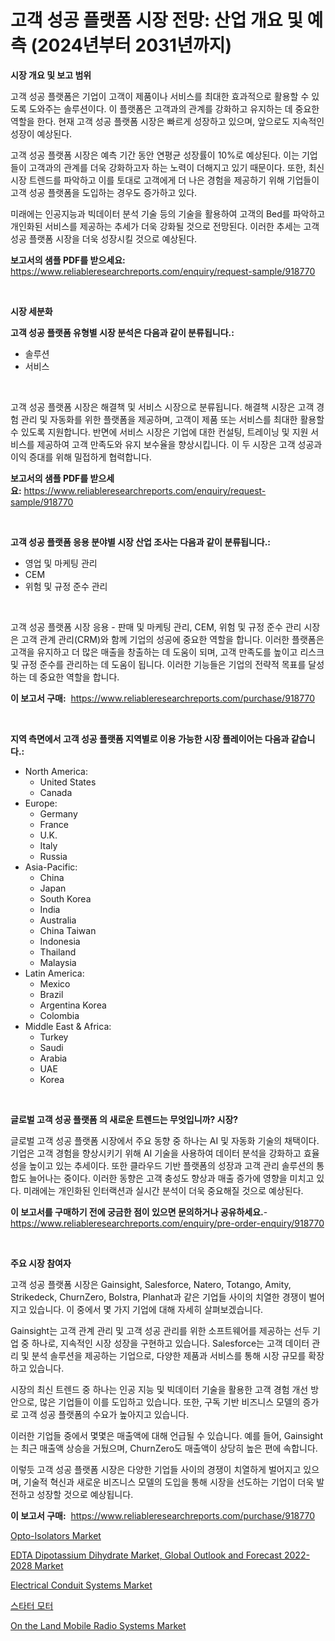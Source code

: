 <p><h1>고객 성공 플랫폼 시장 전망: 산업 개요 및 예측 (2024년부터 2031년까지)</h1></p><p><strong>시장 개요 및 보고 범위</strong></p>
<p><p>고객 성공 플랫폼은 기업이 고객이 제품이나 서비스를 최대한 효과적으로 활용할 수 있도록 도와주는 솔루션이다. 이 플랫폼은 고객과의 관계를 강화하고 유지하는 데 중요한 역할을 한다. 현재 고객 성공 플랫폼 시장은 빠르게 성장하고 있으며, 앞으로도 지속적인 성장이 예상된다. </p><p>고객 성공 플랫폼 시장은 예측 기간 동안 연평균 성장률이 10%로 예상된다. 이는 기업들이 고객과의 관계를 더욱 강화하고자 하는 노력이 더해지고 있기 때문이다. 또한, 최신 시장 트렌드를 파악하고 이를 토대로 고객에게 더 나은 경험을 제공하기 위해 기업들이 고객 성공 플랫폼을 도입하는 경우도 증가하고 있다. </p><p>미래에는 인공지능과 빅데이터 분석 기술 등의 기술을 활용하여 고객의 Bed를 파악하고 개인화된 서비스를 제공하는 추세가 더욱 강화될 것으로 전망된다. 이러한 추세는 고객 성공 플랫폼 시장을 더욱 성장시킬 것으로 예상된다.</p></p>
<p><strong>보고서의 샘플 PDF를 받으세요:</strong> <a href="https://www.reliableresearchreports.com/enquiry/request-sample/918770">https://www.reliableresearchreports.com/enquiry/request-sample/918770</a></p>
<p>&nbsp;</p>
<p><strong>시장 세분화</strong></p>
<p><strong>고객 성공 플랫폼 유형별 시장 분석은 다음과 같이 분류됩니다.:</strong></p>
<p><ul><li>솔루션</li><li>서비스</li></ul></p>
<p>&nbsp;</p>
<p><p>고객 성공 플랫폼 시장은 해결책 및 서비스 시장으로 분류됩니다. 해결책 시장은 고객 경험 관리 및 자동화를 위한 플랫폼을 제공하며, 고객이 제품 또는 서비스를 최대한 활용할 수 있도록 지원합니다. 반면에 서비스 시장은 기업에 대한 컨설팅, 트레이닝 및 지원 서비스를 제공하여 고객 만족도와 유지 보수율을 향상시킵니다. 이 두 시장은 고객 성공과 이익 증대를 위해 밀접하게 협력합니다.</p></p>
<p><strong>보고서의 샘플 PDF를 받으세요:</strong>&nbsp;<a href="https://www.reliableresearchreports.com/enquiry/request-sample/918770">https://www.reliableresearchreports.com/enquiry/request-sample/918770</a></p>
<p>&nbsp;</p>
<p><strong> 고객 성공 플랫폼 응용 분야별 시장 산업 조사는 다음과 같이 분류됩니다.:</strong></p>
<p><ul><li>영업 및 마케팅 관리</li><li>CEM</li><li>위험 및 규정 준수 관리</li></ul></p>
<p>&nbsp;</p>
<p><p>고객 성공 플랫폼 시장 응용 - 판매 및 마케팅 관리, CEM, 위험 및 규정 준수 관리 시장은 고객 관계 관리(CRM)와 함께 기업의 성공에 중요한 역할을 합니다. 이러한 플랫폼은 고객을 유지하고 더 많은 매출을 창출하는 데 도움이 되며, 고객 만족도를 높이고 리스크 및 규정 준수를 관리하는 데 도움이 됩니다. 이러한 기능들은 기업의 전략적 목표를 달성하는 데 중요한 역할을 합니다.</p></p>
<p><strong>이 보고서 구매:</strong>&nbsp; <a href="https://www.reliableresearchreports.com/purchase/918770">https://www.reliableresearchreports.com/purchase/918770</a></p>
<p>&nbsp;</p>
<p><strong>지역 측면에서 고객 성공 플랫폼 지역별로 이용 가능한 시장 플레이어는 다음과 같습니다.:</strong></p>
<p><ul>
    <li>
        North America:
        <ul>
            <li>United States</li>
            <li>Canada</li>
        </ul>
    </li>
    <li>
        Europe:
        <ul>
            <li>Germany</li>
            <li>France</li>
            <li>U.K.</li>
            <li>Italy</li>
            <li>Russia</li>
        </ul>
    </li>
    <li>
        Asia-Pacific:
        <ul>
            <li>China</li>
            <li>Japan</li>
            <li>South Korea</li>
            <li>India</li>
            <li>Australia</li>
            <li>China Taiwan</li>
            <li>Indonesia</li>
            <li>Thailand</li>
            <li>Malaysia</li>
        </ul>
    </li>
    <li>
        Latin America:
        <ul>
            <li>Mexico</li>
            <li>Brazil</li>
            <li>Argentina Korea</li>
            <li>Colombia</li>
        </ul>
    </li>
    <li>
        Middle East & Africa:
        <ul>
            <li>Turkey</li>
            <li>Saudi</li>
            <li>Arabia</li>
            <li>UAE</li>
            <li>Korea</li>
        </ul>
    </li>
    </ul></p>
<p>&nbsp;</p>
<p><strong>글로벌 고객 성공 플랫폼 의 새로운 트렌드는 무엇입니까? 시장?</strong></p>
<p><p>글로벌 고객 성공 플랫폼 시장에서 주요 동향 중 하나는 AI 및 자동화 기술의 채택이다. 기업은 고객 경험을 향상시키기 위해 AI 기술을 사용하여 데이터 분석을 강화하고 효율성을 높이고 있는 추세이다. 또한 클라우드 기반 플랫폼의 성장과 고객 관리 솔루션의 통합도 늘어나는 중이다. 이러한 동향은 고객 충성도 향상과 매출 증가에 영향을 미치고 있다. 미래에는 개인화된 인터랙션과 실시간 분석이 더욱 중요해질 것으로 예상된다.</p></p>
<p><strong>이 보고서를 구매하기 전에 궁금한 점이 있으면 문의하거나 공유하세요.</strong>- <a href="https://www.reliableresearchreports.com/enquiry/pre-order-enquiry/918770">https://www.reliableresearchreports.com/enquiry/pre-order-enquiry/918770</a></p>
<p>&nbsp;</p>
<p><strong>주요 시장 참여자</strong></p>
<p><p>고객 성공 플랫폼 시장은 Gainsight, Salesforce, Natero, Totango, Amity, Strikedeck, ChurnZero, Bolstra, Planhat과 같은 기업들 사이의 치열한 경쟁이 벌어지고 있습니다. 이 중에서 몇 가지 기업에 대해 자세히 살펴보겠습니다.</p><p>Gainsight는 고객 관계 관리 및 고객 성공 관리를 위한 소프트웨어를 제공하는 선두 기업 중 하나로, 지속적인 시장 성장을 구현하고 있습니다. Salesforce는 고객 데이터 관리 및 분석 솔루션을 제공하는 기업으로, 다양한 제품과 서비스를 통해 시장 규모를 확장하고 있습니다.</p><p>시장의 최신 트렌드 중 하나는 인공 지능 및 빅데이터 기술을 활용한 고객 경험 개선 방안으로, 많은 기업들이 이를 도입하고 있습니다. 또한, 구독 기반 비즈니스 모델의 증가로 고객 성공 플랫폼의 수요가 높아지고 있습니다.</p><p>이러한 기업들 중에서 몇몇은 매출액에 대해 언급될 수 있습니다. 예를 들어, Gainsight는 최근 매출액 상승을 거뒀으며, ChurnZero도 매출액이 상당히 높은 편에 속합니다.</p><p>이렇듯 고객 성공 플랫폼 시장은 다양한 기업들 사이의 경쟁이 치열하게 벌어지고 있으며, 기술적 혁신과 새로운 비즈니스 모델의 도입을 통해 시장을 선도하는 기업이 더욱 발전하고 성장할 것으로 예상됩니다.</p></p>
<p><strong>이 보고서 구매:</strong>&nbsp;&nbsp;<a href="https://www.reliableresearchreports.com/purchase/918770">https://www.reliableresearchreports.com/purchase/918770</a></p>
<p><p><a href="https://issuu.com/reportprime-2/docs/opto-isolators-market-size-2030.pptx">Opto-Isolators Market</a></p><p><a href="https://extreme-scabiosa-c81.notion.site/EDTA-Dipotassium-Dihydrate-Market-Global-Outlook-and-Forecast-2022-2028-Market-Size-and-Growth-Mar-f3ffd22f88d04dfdae34c9e4fade8da1">EDTA Dipotassium Dihydrate Market, Global Outlook and Forecast 2022-2028 Market</a></p><p><a href="https://github.com/yoshih12/Market-Research-Report-List-2/blob/main/electrical-conduit-systems-market.md">Electrical Conduit Systems Market</a></p><p><a href="https://medium.com/@juanfeeney98978/%EC%8A%A4%ED%83%80%ED%84%B0-%EB%AA%A8%ED%84%B0-%EC%8B%9C%EC%9E%A5-%EB%8F%99%ED%96%A5-%EB%B0%8F-%EC%8B%9C%EC%9E%A5-%EB%B6%84%EC%84%9D%EC%9D%80-2024-2031%EB%85%84%EA%B9%8C%EC%A7%80-%EC%98%88%EC%B8%A1%EB%90%A9%EB%8B%88%EB%8B%A4-eecdd7043b3d">스타터 모터</a></p><p><a href="https://github.com/castoriffic/Market-Research-Report-List-3/blob/main/on-the-land-mobile-radio-systems-market.md">On the Land Mobile Radio Systems Market</a></p></p>
